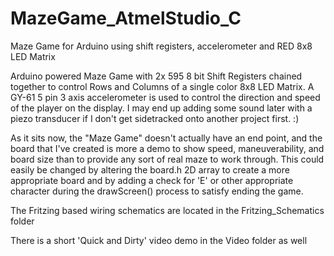 MazeGame_AtmelStudio_C
======================

Maze Game for Arduino using shift registers, accelerometer and RED 8x8 LED Matrix

Arduino powered Maze Game with 2x 595 8 bit Shift Registers chained together to control Rows and Columns of a single color 8x8 LED Matrix.  A GY-61 5 pin 3 axis accelerometer is used to control the direction and speed of the player on the display.  I may end up adding some sound later with a piezo transducer if I don't get sidetracked onto another project first.  :)

As it sits now, the "Maze Game" doesn't actually have an end point, and the board that I've created is more a demo to show speed, maneuverability, and board size than to provide any sort of real maze to work through.  This could easily be changed by altering the board.h 2D array to create a more appropriate board and by adding a check for 'E' or other appropriate character during the drawScreen() process to satisfy ending the game.

The Fritzing based wiring schematics are located in the Fritzing_Schematics folder

There is a short 'Quick and Dirty' video demo in the Video folder as well
